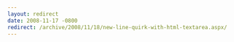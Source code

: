 ```yaml
---
layout: redirect
date: 2008-11-17 -0800
redirect: /archive/2008/11/18/new-line-quirk-with-html-textarea.aspx/
---
```

